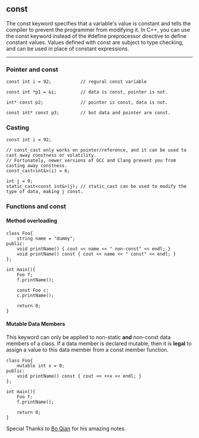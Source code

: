 ## const

The const keyword specifies that a variable's value is constant and tells the compiler to prevent the programmer from modifying it. In C++, you can use the const keyword instead of the #define preprocessor directive to define constant values. Values defined with const are subject to type checking, and can be used in place of constant expressions.

<!--- [Pointing to const](#Pointing to const)-->

___

### Pointer and const

```
const int i = 92;           // regural const variable

const int *p1 = &i;         // data is const, pointer is not.

int* const p2;              // pointer is const, data is not.

const int* const p3;        // bot data and pointer are const.

```

### Casting

```
const int i = 92;

// const_cast only works on pointer/reference, and it can be used to cast away constness or volatility.
// Fortunately, newer versions of GCC and Clang prevent you from casting away constness.
const_cast<int&>(i) = 6;    

int j = 9;
static_cast<const int&>(j); // static_cast can be used to modify the type of data, making j const.
```

### Functions and const

#### __Method overloading__

```
class Foo{
    string name = "dummy";
public:
    void printName() { cout << name << " non-const" << endl; }
    void printName() const { cout << name << " const" << endl; }
};

int main(){
    Foo f;
    f.printName();
    
    const Foo c;
    c.printName();
    
    return 0;
}
```

#### __Mutable Data Members__
This keyword can only be applied to non-static **and** non-const data members of a class. If a data member is declared mutable, then it is **legal** to assign a value to this data member from a const member function.

```
class Foo{
    mutable int x = 0;
public:
    void printName() const { cout << ++x << endl; }
};

int main(){
    Foo f;
    f.printName();  
    
    return 0;
}
```

Special Thanks to [Bo Qian](http://boqian.weebly.com/c-programming.html) for his amazing notes.